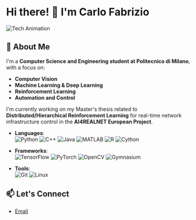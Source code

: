 # Hi there! 👋 I'm Carlo Fabrizio
![Tech Animation](https://media.giphy.com/media/BUbMgQBShZOcMPohgn/giphy.gif?cid=ecf05e474livsywws5u48jvnzx3r26psqz75v0yvd5pc1tvs&ep=v1_gifs_search&rid=giphy.gif&ct=g)



## 🌟 About Me

I'm a **Computer Science and Engineering student at Politecnico di Milano**, with a focus on:
- **Computer Vision**
- **Machine Learning & Deep Learning**
- **Reinforcement Learning**
- **Automation and Control**

  
I'm currently working on my Master's thesis related to **Distributed/Hierarchical Reinforcement Learning** for real-time network infrastructure control in the **AI4REALNET European Project**.


- **Languages**:  
  ![Python](https://img.shields.io/badge/Python-3776AB?style=for-the-badge&logo=python&logoColor=white)
  ![C++](https://img.shields.io/badge/C++-00599C?style=for-the-badge&logo=c%2B%2B&logoColor=white)
  ![Java](https://img.shields.io/badge/Java-007396?style=for-the-badge&logo=java&logoColor=white)
  ![MATLAB](https://img.shields.io/badge/MATLAB-0076A8?style=for-the-badge&logo=mathworks&logoColor=white)
  ![R](https://img.shields.io/badge/R-276DC3?style=for-the-badge&logo=r&logoColor=white)
  ![Cython](https://img.shields.io/badge/Cython-3776AB?style=for-the-badge&logo=cython&logoColor=white)

  
  
- **Frameworks**:  
  ![TensorFlow](https://img.shields.io/badge/TensorFlow-FF6F00?style=for-the-badge&logo=tensorflow&logoColor=white)
  ![PyTorch](https://img.shields.io/badge/PyTorch-EE4C2C?style=for-the-badge&logo=pytorch&logoColor=white)
  ![OpenCV](https://img.shields.io/badge/OpenCV-5C3EE8?style=for-the-badge&logo=opencv&logoColor=white)
  ![Gymnasium](https://img.shields.io/badge/Gymnasium-000000?style=for-the-badge&logo=Gymnasium&logoColor=white)

  
- **Tools**:  
  ![Git](https://img.shields.io/badge/Git-F05032?style=for-the-badge&logo=git&logoColor=white)
  ![Linux](https://img.shields.io/badge/Linux-FCC624?style=for-the-badge&logo=linux&logoColor=black)

## 📫 Let's Connect
- [Email](carlo.fabrizio@mail.polimi.it)

